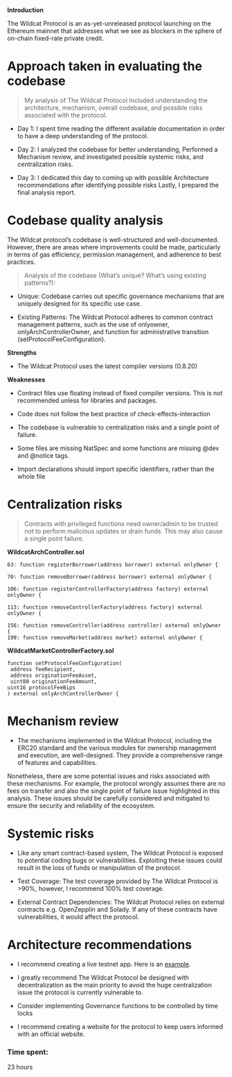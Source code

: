 **Introduction**

The Wildcat Protocol is an as-yet-unreleased protocol launching on the Ethereum mainnet that addresses what we see as blockers in the sphere of on-chain fixed-rate private credit.

# Approach taken in evaluating the codebase

> My analysis of The Wildcat Protocol Included understanding the architecture, mechanism, overall codebase, and possible risks associated with the protocol.

- Day 1: I spent time reading the different available documentation in order to have a deep understanding of the protocol. 

- Day 2: I analyzed the codebase for better understanding, Performed a Mechanism review, and investigated possible systemic risks, and centralization risks. 

- Day 3: I dedicated this day to coming up with possible Architecture recommendations after identifying possible risks Lastly, I prepared the final analysis report.

# Codebase quality analysis

The Wildcat protocol’s codebase is well-structured and well-documented. However, there are areas where improvements could be made, particularly in terms of gas efficiency, permission management, and adherence to best practices.

> Analysis of the codebase (What’s unique? What’s using existing patterns?): 

- Unique: Codebase carries out specific governance mechanisms that are uniquely designed for its specific use case. 

- Existing Patterns: The Wildcat Protocol adheres to common contract management patterns, such as the use of onlyowner, onlyArchControllerOwner, and function for administrative transition (setProtocolFeeConfiguration). 


**Strengths**

- The Wildcat Protocol uses the latest compiler versions (0.8.20) 

**Weaknesses**

- Contract files use floating instead of fixed compiler versions. This is not recommended unless for libraries and packages. 

- Code does not follow the best practice of check-effects-interaction 

- The codebase is vulnerable to centralization risks and a single point of failure.

- Some files are missing NatSpec and some functions are missing @dev and @notice tags.

- Import declarations should import specific identifiers, rather than the whole file

# Centralization risks

> Contracts with privileged functions need owner/admin to be trusted not to perform malicious updates or drain funds. This may also cause a single point failure.

**WildcatArchController.sol**

```
63: function registerBorrower(address borrower) external onlyOwner { 

70: function removeBorrower(address borrower) external onlyOwner { 

106: function registerControllerFactory(address factory) external onlyOwner { 

113: function removeControllerFactory(address factory) external onlyOwner { 

156: function removeController(address controller) external onlyOwner { 
199: function removeMarket(address market) external onlyOwner {
```

**WildcatMarketControllerFactory.sol**

```
function setProtocolFeeConfiguration( 
 address feeRecipient,
 address originationFeeAsset, 
 uint80 originationFeeAmount,  
uint16 protocolFeeBips 
) external onlyArchControllerOwner {
```

# Mechanism review

- The mechanisms implemented in the Wildcat Protocol, including the ERC20 standard and the various modules for ownership management and execution, are well-designed. They provide a comprehensive range of features and capabilities.

Nonetheless, there are some potential issues and risks associated with these mechanisms. For example, the protocol wrongly assumes there are no fees on transfer and also the single point of failure issue highlighted in this analysis. These issues should be carefully considered and mitigated to ensure the security and reliability of the ecosystem.

# Systemic risks

- Like any smart contract-based system, The Wildcat Protocol is exposed to potential coding bugs or vulnerabilities. Exploiting these issues could result in the loss of funds or manipulation of the protocol. 

- Test Coverage: The test coverage provided by The Wildcat Protocol is >90%, however, I recommend 100% test coverage.

- External Contract Dependencies: The Wildcat Protocol relies on external contracts e.g. OpenZepplin and Solady. If any of these contracts have vulnerabilities, it would affect the protocol.


# Architecture recommendations

- I recommend creating a live testnet app. Here is an [example](https://app.opendollar.com/). 

- I greatly recommend The Wildcat Protocol be designed with decentralization as the main priority to avoid the huge centralization issue the protocol is currently vulnerable to.
 
- Consider implementing Governance functions to be controlled by time locks

- I recommend creating a website for the protocol to keep users informed with an official website.

### Time spent:
23 hours